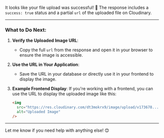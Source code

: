 It looks like your file upload was successful! 🎉 The response includes a `success: true` status and a partial `url` of the uploaded file on Cloudinary.

---

### What to Do Next:

1. **Verify the Uploaded Image URL**:

   - Copy the full `url` from the response and open it in your browser to ensure the image is accessible.

2. **Use the URL in Your Application**:

   - Save the URL in your database or directly use it in your frontend to display the image.

3. **Example Frontend Display**:
   If you're working with a frontend, you can use the URL to display the uploaded image like this:

   ```html
   <img
     src="https://res.cloudinary.com/dt3mokrx9/image/upload/v173678..."
     alt="Uploaded Image"
   />
   ```

---

Let me know if you need help with anything else! 😊
